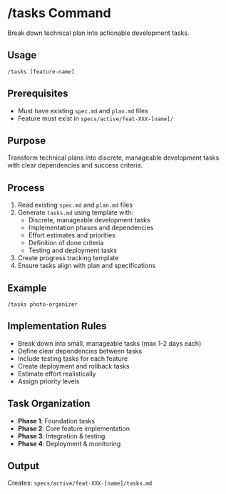 # /tasks Command

Break down technical plan into actionable development tasks.

## Usage
```
/tasks [feature-name]
```

## Prerequisites
- Must have existing `spec.md` and `plan.md` files
- Feature must exist in `specs/active/feat-XXX-[name]/`

## Purpose
Transform technical plans into discrete, manageable development tasks with clear dependencies and success criteria.

## Process
1. Read existing `spec.md` and `plan.md` files
2. Generate `tasks.md` using template with:
   - Discrete, manageable development tasks
   - Implementation phases and dependencies
   - Effort estimates and priorities
   - Definition of done criteria
   - Testing and deployment tasks
3. Create progress tracking template
4. Ensure tasks align with plan and specifications

## Example
```
/tasks photo-organizer
```

## Implementation Rules
- Break down into small, manageable tasks (max 1-2 days each)
- Define clear dependencies between tasks
- Include testing tasks for each feature
- Create deployment and rollback tasks
- Estimate effort realistically
- Assign priority levels

## Task Organization
- **Phase 1**: Foundation tasks
- **Phase 2**: Core feature implementation
- **Phase 3**: Integration & testing  
- **Phase 4**: Deployment & monitoring

## Output
Creates: `specs/active/feat-XXX-[name]/tasks.md`
